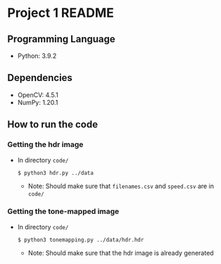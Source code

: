 # Project 1 README
## Programming Language
- Python: 3.9.2

## Dependencies
- OpenCV: 4.5.1
- NumPy: 1.20.1

## How to run the code
### Getting the hdr image
- In directory `code/`
    ```
    $ python3 hdr.py ../data
    ``` 
    - Note: Should make sure that `filenames.csv` and `speed.csv` are in `code/`
### Getting the tone-mapped image
- In directory `code/`
    ```
    $ python3 tonemapping.py ../data/hdr.hdr
    ```
    - Note: Should make sure that the hdr image is already generated

